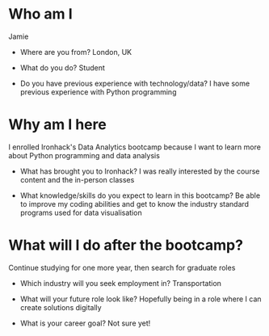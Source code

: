 # Who am I
Jamie

* Where are you from?
London, UK

* What do you do?
Student

* Do you have previous experience with technology/data?
I have some previous experience with Python programming

# Why am I here
I enrolled Ironhack's Data Analytics bootcamp because I want to learn more about Python programming and data analysis

* What has brought you to Ironhack?
I was really interested by the course content and the in-person classes

* What knowledge/skills do you expect to learn in this bootcamp?
Be able to improve my coding abilities and get to know the industry standard programs used for data visualisation

# What will I do after the bootcamp?
Continue studying for one more year, then search for graduate roles

* Which industry will you seek employment in?
Transportation

* What will your future role look like?
Hopefully being in a role where I can create solutions digitally

* What is your career goal?
Not sure yet!
